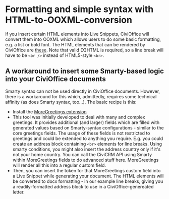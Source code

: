 # Formatting and simple syntax with HTML-to-OOXML-conversion

If you insert certain HTML elements into Live Snippets, CiviOffice will convert
them into OOXML which allows users to do some basic formatting, e.g. a list or
bold font. The HTML elements that can be rendered by CiviOffice are
[these](https://github.com/PHPOffice/PHPWord/blob/be0190cd5d8f95b4be08d5853b107aa4e352759a/src/PhpWord/Shared/Html.php#L166-L198).
Note that valid (X)HTML is required, so a line break will have to be `<br />`
instead of HTML5-style `<br>`.

## A workaround to insert some Smarty-based logic into your CiviOffice documents

Smarty syntax can not be used directly in CiviOffice documents. However, there
is a workaround for this which, admittedly, requires some technical affinity (as
does Smarty syntax, too...). The basic recipe is this:

+ Install
  the [MoreGreetings extension](https://github.com/systopia/de.systopia.moregreetings)
+ This tool was initially developed to deal with many and complex greetings. It
  provides additional (and larger) fields which are filled with generated values
  based on Smarty-syntax configurations - similar to the core greetings fields.
  The usage of these fields is not restricted to greetings and could be extended
  to anything you require. E.g. you could create an address block
  containing ```<br>``` elements for line breaks. Using smarty conditions, you
  might also insert the address country only if it's not your home country. You
  can call the CiviCRM API using Smarty within MoreGreetings fields to do
  advanced stuff here. MoreGreetings will render all this into a regular custom
  field.
+ Then, you can insert the token for that MoreGreetings custom field into a Live
  Snippet while generating your document. The HTML elements will be converted to
  docx formatting - in our example line breaks, giving you a readily-formatted
  address block to use in a CiviOffice-genereated letter.  
